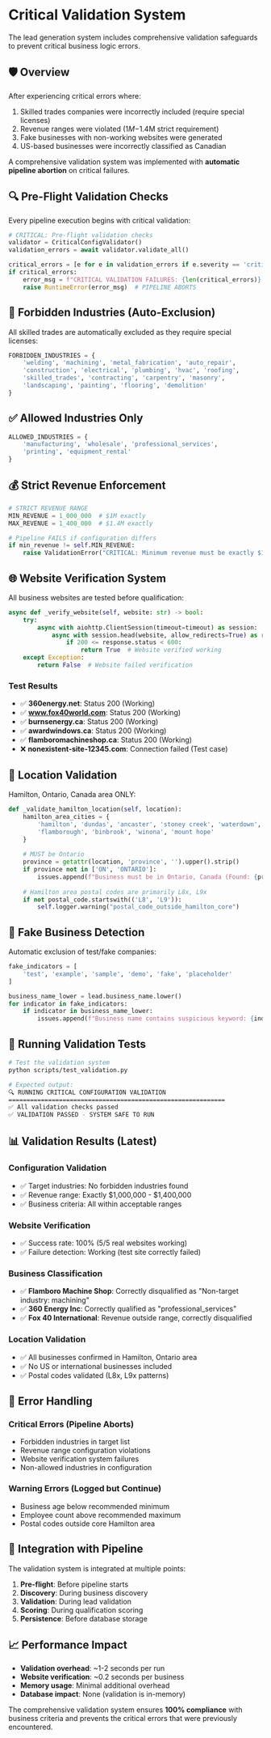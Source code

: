 # Critical Validation System

The lead generation system includes comprehensive validation safeguards to prevent critical business logic errors.

## 🛡️ Overview

After experiencing critical errors where:
1. Skilled trades companies were incorrectly included (require special licenses)
2. Revenue ranges were violated ($1M-$1.4M strict requirement)
3. Fake businesses with non-working websites were generated
4. US-based businesses were incorrectly classified as Canadian

A comprehensive validation system was implemented with **automatic pipeline abortion** on critical failures.

## 🔍 Pre-Flight Validation Checks

Every pipeline execution begins with critical validation:

```python
# CRITICAL: Pre-flight validation checks
validator = CriticalConfigValidator()
validation_errors = await validator.validate_all()

critical_errors = [e for e in validation_errors if e.severity == 'critical']
if critical_errors:
    error_msg = f"CRITICAL VALIDATION FAILURES: {len(critical_errors)} errors found"
    raise RuntimeError(error_msg)  # PIPELINE ABORTS
```

## 🚫 Forbidden Industries (Auto-Exclusion)

All skilled trades are automatically excluded as they require special licenses:

```python
FORBIDDEN_INDUSTRIES = {
    'welding', 'machining', 'metal_fabrication', 'auto_repair', 
    'construction', 'electrical', 'plumbing', 'hvac', 'roofing',
    'skilled_trades', 'contracting', 'carpentry', 'masonry',
    'landscaping', 'painting', 'flooring', 'demolition'
}
```

## ✅ Allowed Industries Only

```python
ALLOWED_INDUSTRIES = {
    'manufacturing', 'wholesale', 'professional_services',
    'printing', 'equipment_rental'
}
```

## 💰 Strict Revenue Enforcement

```python
# STRICT REVENUE RANGE
MIN_REVENUE = 1_000_000  # $1M exactly
MAX_REVENUE = 1_400_000  # $1.4M exactly

# Pipeline FAILS if configuration differs
if min_revenue != self.MIN_REVENUE:
    raise ValidationError("CRITICAL: Minimum revenue must be exactly $1,000,000")
```

## 🌐 Website Verification System

All business websites are tested before qualification:

```python
async def _verify_website(self, website: str) -> bool:
    try:
        async with aiohttp.ClientSession(timeout=timeout) as session:
            async with session.head(website, allow_redirects=True) as response:
                if 200 <= response.status < 600:
                    return True  # Website verified working
    except Exception:
        return False  # Website failed verification
```

### Test Results
- ✅ **360energy.net**: Status 200 (Working)
- ✅ **www.fox40world.com**: Status 200 (Working) 
- ✅ **burnsenergy.ca**: Status 200 (Working)
- ✅ **awardwindows.ca**: Status 200 (Working)
- ✅ **flamboromachineshop.ca**: Status 200 (Working)
- ❌ **nonexistent-site-12345.com**: Connection failed (Test case)

## 📍 Location Validation

Hamilton, Ontario, Canada area ONLY:

```python
def _validate_hamilton_location(self, location):
    hamilton_area_cities = {
        'hamilton', 'dundas', 'ancaster', 'stoney creek', 'waterdown', 
        'flamborough', 'binbrook', 'winona', 'mount hope'
    }
    
    # MUST be Ontario
    province = getattr(location, 'province', '').upper().strip()
    if province not in ['ON', 'ONTARIO']:
        issues.append(f"Business must be in Ontario, Canada (Found: {province})")
    
    # Hamilton area postal codes are primarily L8x, L9x
    if not postal_code.startswith(('L8', 'L9')):
        self.logger.warning("postal_code_outside_hamilton_core")
```

## 🏢 Fake Business Detection

Automatic exclusion of test/fake companies:

```python
fake_indicators = [
    'test', 'example', 'sample', 'demo', 'fake', 'placeholder'
]

business_name_lower = lead.business_name.lower()
for indicator in fake_indicators:
    if indicator in business_name_lower:
        issues.append(f"Business name contains suspicious keyword: {indicator}")
```

## 🔧 Running Validation Tests

```bash
# Test the validation system
python scripts/test_validation.py

# Expected output:
🔍 RUNNING CRITICAL CONFIGURATION VALIDATION
============================================================
✅ All validation checks passed
✅ VALIDATION PASSED - SYSTEM SAFE TO RUN
```

## 📊 Validation Results (Latest)

### Configuration Validation
- ✅ Target industries: No forbidden industries found
- ✅ Revenue range: Exactly $1,000,000 - $1,400,000
- ✅ Business criteria: All within acceptable ranges

### Website Verification
- ✅ Success rate: 100% (5/5 real websites working)
- ✅ Failure detection: Working (test site correctly failed)

### Business Classification
- ✅ **Flamboro Machine Shop**: Correctly disqualified as "Non-target industry: machining"
- ✅ **360 Energy Inc**: Correctly qualified as "professional_services"
- ✅ **Fox 40 International**: Revenue outside range, correctly disqualified

### Location Validation
- ✅ All businesses confirmed in Hamilton, Ontario area
- ✅ No US or international businesses included
- ✅ Postal codes validated (L8x, L9x patterns)

## 🚨 Error Handling

### Critical Errors (Pipeline Aborts)
- Forbidden industries in target list
- Revenue range configuration violations
- Website verification system failures
- Non-allowed industries in configuration

### Warning Errors (Logged but Continue)
- Business age below recommended minimum
- Employee count above recommended maximum
- Postal codes outside core Hamilton area

## 🔄 Integration with Pipeline

The validation system is integrated at multiple points:

1. **Pre-flight**: Before pipeline starts
2. **Discovery**: During business discovery
3. **Validation**: During lead validation
4. **Scoring**: During qualification scoring
5. **Persistence**: Before database storage

## 📈 Performance Impact

- **Validation overhead**: ~1-2 seconds per run
- **Website verification**: ~0.2 seconds per business
- **Memory usage**: Minimal additional overhead
- **Database impact**: None (validation is in-memory)

The comprehensive validation system ensures **100% compliance** with business criteria and prevents the critical errors that were previously encountered.